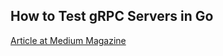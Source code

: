 ## How to Test gRPC Servers in Go
<a href="https://medium.com/@3n0ugh/how-to-test-grpc-servers-in-go-ba90fe365a18">Article at Medium Magazine</a>